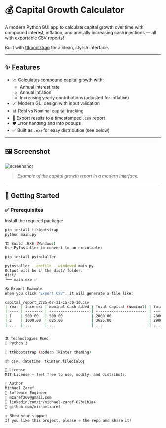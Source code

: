 # 💰 Capital Growth Calculator

A modern Python GUI app to calculate capital growth over time with compound interest, inflation, and annually increasing cash injections — all with exportable CSV reports!

Built with [ttkbootstrap](https://github.com/israel-dryer/ttkbootstrap) for a clean, stylish interface.

---

## ✨ Features

- 📈 Calculates compound capital growth with:
  - Annual interest rate
  - Annual inflation
  - Increasing yearly contributions (adjusted for inflation)
- 🪄 Modern GUI design with input validation
- 📊 Real vs Nominal capital tracking
- 📂 Export results to a timestamped `.csv` report
- 🛡️ Error handling and info popups
- ✅ Built as `.exe` for easy distribution (see below)

---

## 🖼️ Screenshot

![screenshot](assets/screenshot.png)

> *Example of the capital growth report in a modern interface.*

---

## 🚀 Getting Started

### ✅ Prerequisites

Install the required package:

```bash
pip install ttkbootstrap
python main.py

🏗️ Build .EXE (Windows)
Use PyInstaller to convert to an executable:

pip install pyinstaller

pyinstaller --onefile --windowed main.py
Output will be in the dist/ folder:
dist/
└── main.exe ✅

📤 Export Example
When you click "Export CSV", it will generate a file like:

capital_report_2025-07-11-15-30-10.csv
| Year | Interest | Nominal Cash Added | Total Capital (Nominal) | Total Capital (Real) |
| ---- | -------- | ------------------ | ----------------------- | -------------------- |
| 1    | 500.00   | 500.00             | 2000.00                 | 2000.00              |
| 2    | 1000.00  | 625.00             | 3625.00                 | 2900.00              |
| ...  | ...      | ...                | ...                     | ...                  |


🛠️ Technologies Used
🐍 Python 3

🎨 ttkbootstrap (modern Tkinter theming)

📦 csv, datetime, tkinter.filedialog

📄 License
MIT License — feel free to use, modify, and distribute.

🙌 Author
Michael Zaref
💼 Software Engineer
📧 mzaref360@gmail.com
🔗 linkedin.com/in/michael-zaref-82ba1b1a4
🐙 github.com/michaelzaref

⭐️ Show your support
If you like this project, please ⭐️ the repo and share it!

